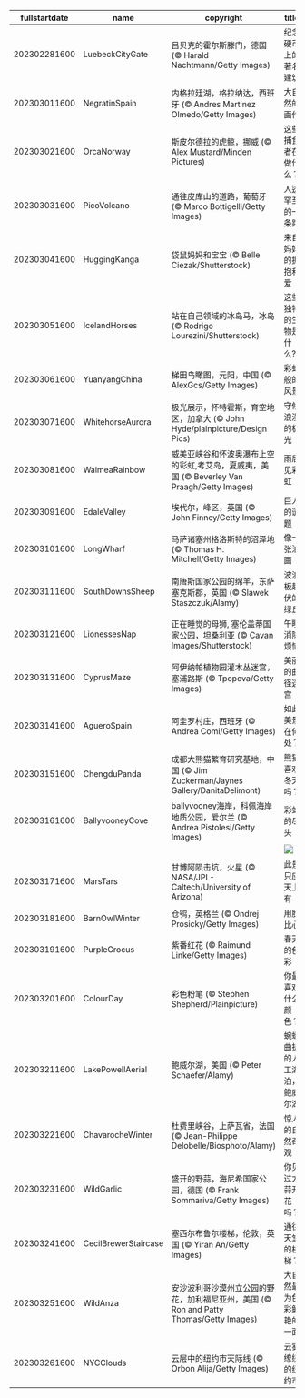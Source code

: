 |fullstartdate|name|copyright|title|image|
|--|--|--|--|--|
202302281600|LuebeckCityGate|吕贝克的霍尔斯滕门，德国 (© Harald Nachtmann/Getty Images)|纪念硬币上的著名建筑|![](/zh-CN/2023/03/202302281600LuebeckCityGate.jpg)|
202303011600|NegratinSpain|内格拉廷湖，格拉纳达，西班牙 (© Andres Martinez Olmedo/Getty Images)|大自然的画作|![](/zh-CN/2023/03/202303011600NegratinSpain.jpg)|
202303021600|OrcaNorway|斯皮尔德拉的虎鲸，挪威 (© Alex Mustard/Minden Pictures)|这些捕食者在做什么？|![](/zh-CN/2023/03/202303021600OrcaNorway.jpg)|
202303031600|PicoVolcano|通往皮库山的道路，葡萄牙 (© Marco Bottigelli/Getty Images)|人迹罕至的一条路|![](/zh-CN/2023/03/202303031600PicoVolcano.jpg)|
202303041600|HuggingKanga|袋鼠妈妈和宝宝 (© Belle Ciezak/Shutterstock)|来自妈妈的拥抱和爱|![](/zh-CN/2023/03/202303041600HuggingKanga.jpg)|
202303051600|IcelandHorses|站在自己领域的冰岛马，冰岛 (© Rodrigo Lourezini/Shutterstock)|这些独特的生物是什么?|![](/zh-CN/2023/03/202303051600IcelandHorses.jpg)|
202303061600|YuanyangChina|梯田鸟瞰图，元阳，中国 (© AlexGcs/Getty Images)|彩虹般的风景|![](/zh-CN/2023/03/202303061600YuanyangChina.jpg)|
202303071600|WhitehorseAurora|极光展示，怀特霍斯，育空地区，加拿大 (© John Hyde/plainpicture/Design Pics)|守候浪漫的极光|![](/zh-CN/2023/03/202303071600WhitehorseAurora.jpg)|
202303081600|WaimeaRainbow|威美亚峡谷和怀波奥瀑布上空的彩虹,考艾岛，夏威夷，美国 (© Beverley Van Praagh/Getty Images)|雨后见彩虹|![](/zh-CN/2023/03/202303081600WaimeaRainbow.jpg)|
202303091600|EdaleValley|埃代尔，峰区，英国 (© John Finney/Getty Images)|巨人的谜题|![](/zh-CN/2023/03/202303091600EdaleValley.jpg)|
202303101600|LongWharf|马萨诸塞州格洛斯特的沼泽地 (© Thomas H. Mitchell/Getty Images)|像一张油画|![](/zh-CN/2023/03/202303101600LongWharf.jpg)|
202303111600|SouthDownsSheep|南唐斯国家公园的绵羊，东萨塞克斯郡，英国 (© Slawek Staszczuk/Alamy)|波浪板起伏的绿丘|![](/zh-CN/2023/03/202303111600SouthDownsSheep.jpg)|
202303121600|LionessesNap|正在睡觉的母狮, 塞伦盖蒂国家公园，坦桑利亚 (© Cavan Images/Shutterstock)|午睡消除烦恼|![](/zh-CN/2023/03/202303121600LionessesNap.jpg)|
202303131600|CyprusMaze|阿伊纳帕植物园灌木丛迷宫，塞浦路斯 (© Tpopova/Getty Images)|美丽的曲径迷宫|![](/zh-CN/2023/03/202303131600CyprusMaze.jpg)|
202303141600|AgueroSpain|阿圭罗村庄，西班牙 (© Andrea Comi/Getty Images)|如此美景在何处？|![](/zh-CN/2023/03/202303141600AgueroSpain.jpg)|
202303151600|ChengduPanda|成都大熊猫繁育研究基地，中国 (© Jim Zuckerman/Jaynes Gallery/DanitaDelimont)|熊猫喜欢冬天吗？|![](/zh-CN/2023/03/202303151600ChengduPanda.jpg)|
202303161600|BallyvooneyCove|ballyvooney海岸，科佩海岸地质公园，爱尔兰 (© Andrea Pistolesi/Getty Images)|彩虹的尽头|![](/zh-CN/2023/03/202303161600BallyvooneyCove.jpg)|
||||![](/zh-CN/2023/03/.jpg)|
202303171600|MarsTars|甘博阿陨击坑，火星 (© NASA/JPL-Caltech/University of Arizona)|此景只应天上有|![](/zh-CN/2023/03/202303171600MarsTars.jpg)|
202303181600|BarnOwlWinter|仓鸮，英格兰 (© Ondrej Prosicky/Getty Images)|用脸比心|![](/zh-CN/2023/03/202303181600BarnOwlWinter.jpg)|
202303191600|PurpleCrocus|紫番红花 (© Raimund Linke/Getty Images)|春天的色彩|![](/zh-CN/2023/03/202303191600PurpleCrocus.jpg)|
202303201600|ColourDay|彩色粉笔 (© Stephen Shepherd/Plainpicture)|你最喜欢什么颜色？|![](/zh-CN/2023/03/202303201600ColourDay.jpg)|
202303211600|LakePowellAerial|鲍威尔湖，美国 (© Peter Schaefer/Alamy)|蜿蜒曲折的人工湖泊，鲍威尔湖|![](/zh-CN/2023/03/202303211600LakePowellAerial.jpg)|
202303221600|ChavarocheWinter|杜费里峡谷，上萨瓦省，法国 (© Jean-Philippe Delobelle/Biosphoto/Alamy)|惊人的自然奇观|![](/zh-CN/2023/03/202303221600ChavarocheWinter.jpg)|
202303231600|WildGarlic|盛开的野蒜，海尼希国家公园，德国 (© Frank Sommariva/Getty Images)|你见过大蒜开花吗？|![](/zh-CN/2023/03/202303231600WildGarlic.jpg)|
202303241600|CecilBrewerStaircase|塞西尔布鲁尔楼梯，伦敦，英国 (© Yiran An/Getty Images)|通往天堂的楼梯？|![](/zh-CN/2023/03/202303241600CecilBrewerStaircase.jpg)|
202303251600|WildAnza|安沙波利哥沙漠州立公园的野花，加利福尼亚州，美国 (© Ron and Patty Thomas/Getty Images)|大自然最为色彩鲜艳的一面|![](/zh-CN/2023/03/202303251600WildAnza.jpg)|
202303261600|NYCClouds|云层中的纽约市天际线 (© Orbon Alija/Getty Images)|云雾缭绕的纽约市|![](/zh-CN/2023/03/202303261600NYCClouds.jpg)|
